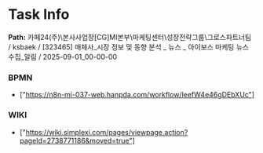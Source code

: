 # Task Info

**Path:** 카페24(주)\본사사업장\[CG]MI본부\마케팅센터\성장전략그룹\그로스파트너팀 / ksbaek / [323465] 매체사_시장 정보 및 동향 분석 _ 뉴스 _ 아이보스 마케팅 뉴스 수집_알림 / 2025-09-01_00-00-00

### BPMN
- ["https://n8n-mi-037-web.hanpda.com/workflow/leefW4e46gDEbXUc"]

### WIKI
- ["https://wiki.simplexi.com/pages/viewpage.action?pageId=2738771186&moved=true"]

